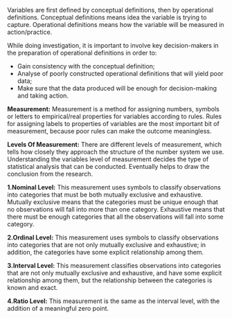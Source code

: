 Variables are first defined by conceptual definitions, then by operational definitions. 
Conceptual definitions means idea the variable is trying to capture. Operational definitions means how the variable will be measured in action/practice.

While doing investigation, it is important to involve key decision-makers in the preparation of operational definitions in order to:
+ Gain consistency with the conceptual definition;
+ Analyse of poorly constructed operational definitions that will yield poor data;
+ Make sure that the data produced will be enough for decision-making and taking action.

**Measurement:**
Measurement is a method for assigning numbers, symbols or letters to empirical/real properties for variables according to rules. Rules for assigning labels to properties of variables are the most important bit of measurement, because poor rules can make the outcome meaningless.
  
  **Levels Of Measurement:**
  There are different levels of measurement, which tells how closely they approach the structure of the number system we use. Understanding the variables level of measurement decides the type of statistical analysis that can be conducted. Eventually helps to draw the conclusion from the research. 
  
 **1.Nominal Level:**
      This measurement uses symbols to classify observations into categories that must be both mutually exclusive and exhaustive.
      Mutually exclusive means that the categories must be unique enough that no observations will fall into more than one category.
      Exhaustive means that there must be enough categories that all the observations will fall into some category.
    
 **2.Ordinal Level:**
      This measurement uses symbols to classify observations into categories that are not only mutually exclusive and exhaustive; in addition, the categories have some explicit relationship among them.
      
 **3.Interval Level:**
       This measurement classifies observations into categories that are not only mutually exclusive and exhaustive, and have some explicit relationship among them, but the relationship between the categories is known and exact.
       
 **4.Ratio Level:**
      This measurement is the same as the interval level, with the addition of a meaningful zero point. 
      
      




